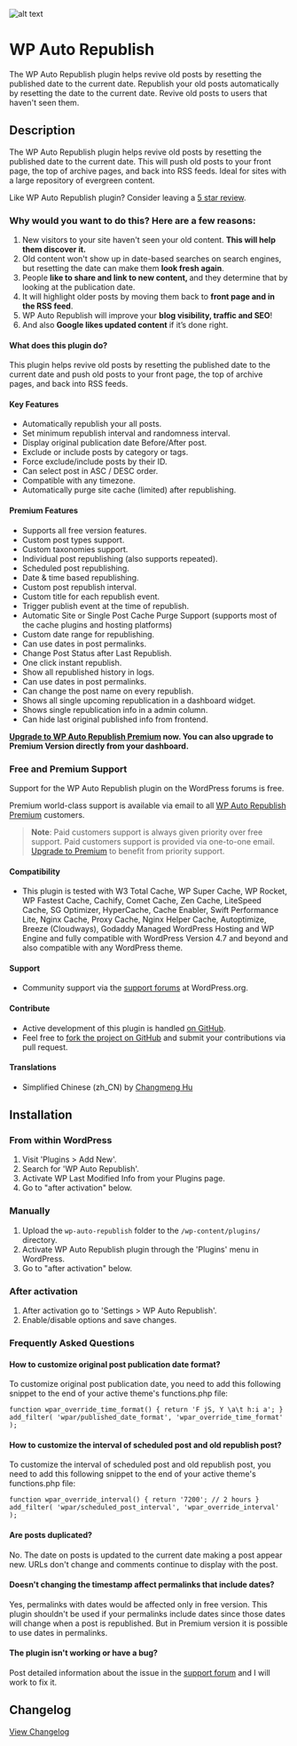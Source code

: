 ![alt text](https://github.com/iamsayan/wp-auto-republish/raw/master/banner.png "Plugin Banner")

# WP Auto Republish
The WP Auto Republish plugin helps revive old posts by resetting the published date to the current date.
Republish your old posts automatically by resetting the date to the current date. Revive old posts to users that haven't seen them.

## Description

The WP Auto Republish plugin helps revive old posts by resetting the published date to the current date. This will push old posts to your front page, the top of archive pages, and back into RSS feeds. Ideal for sites with a large repository of evergreen content.

Like WP Auto Republish plugin? Consider leaving a [5 star review](https://wordpress.org/support/plugin/wp-auto-republish/reviews/?rate=5#new-post).

### Why would you want to do this? Here are a few reasons:

1. New visitors to your site haven't seen your old content. <strong>This will help them discover it.</strong>
2. Old content won't show up in date-based searches on search engines, but resetting the date can make them <strong>look fresh again</strong>.
3. People <strong>like to share and link to new content, </strong>and they determine that by looking at the publication date.
4. It will highlight older posts by moving them back to <strong>front page and in the RSS feed</strong>.
5. WP Auto Republish will improve your <strong>blog visibility, traffic and SEO</strong>!
6. And also <strong>Google likes updated content</strong> if it’s done right.

#### What does this plugin do?

This plugin helps revive old posts by resetting the published date to the current date and push old posts to your front page, the top of archive pages, and back into RSS feeds.

#### Key Features

* Automatically republish your all posts.
* Set minimum republish interval and randomness interval.
* Display original publication date Before/After post.
* Exclude or include posts by category or tags.
* Force exclude/include posts by their ID.
* Can select post in ASC / DESC order.
* Compatible with any timezone.
* Automatically purge site cache (limited) after republishing.

#### Premium Features

* Supports all free version features.
* Custom post types support.
* Custom taxonomies support.
* Individual post republishing (also supports repeated).
* Scheduled post republishing.
* Date & time based republishing.
* Custom post republish interval.
* Custom title for each republish event.
* Trigger publish event at the time of republish.
* Automatic Site or Single Post Cache Purge Support (supports most of the cache plugins and hosting platforms)
* Custom date range for republishing.
* Can use dates in post permalinks.
* Change Post Status after Last Republish.
* One click instant republish.
* Show all republished history in logs.
* Can use dates in post permalinks.
* Can change the post name on every republish.
* Shows all single upcoming republication in a dashboard widget.
* Shows single republication info in a admin column.
* Can hide last original published info from frontend.

<strong>[Upgrade to WP Auto Republish Premium](https://sayandatta.in/wp-auto-republish/purchase) now. You can also upgrade to Premium Version directly from your dashboard.</strong>

### Free and Premium Support

Support for the WP Auto Republish plugin on the WordPress forums is free.

Premium world-class support is available via email to all [WP Auto Republish Premium](https://sayandatta.in/wp-auto-republish/purchase) customers.

> <strong>Note</strong>: Paid customers support is always given priority over free support. Paid customers support is provided via one-to-one email. [Upgrade to Premium](https://sayandatta.in/wp-auto-republish/purchase) to benefit from priority support.

#### Compatibility

* This plugin is tested with W3 Total Cache, WP Super Cache, WP Rocket, WP Fastest Cache, Cachify, Comet Cache, Zen Cache, LiteSpeed Cache, SG Optimizer, HyperCache, Cache Enabler, Swift Performance Lite, Nginx Cache, Proxy Cache, Nginx Helper Cache, Autoptimize, Breeze (Cloudways), Godaddy Managed WordPress Hosting and WP Engine and fully compatible with WordPress Version 4.7 and beyond and also compatible with any WordPress theme.

#### Support

* Community support via the [support forums](https://wordpress.org/support/plugin/wp-auto-republish) at WordPress.org.

#### Contribute
* Active development of this plugin is handled [on GitHub](https://github.com/iamsayan/wp-auto-republish).
* Feel free to [fork the project on GitHub](https://github.com/iamsayan/wp-auto-republish) and submit your contributions via pull request.

#### Translations

* Simplified Chinese (zh_CN) by [Changmeng Hu](https://profiles.wordpress.org/cmhello)

## Installation

### From within WordPress
1. Visit 'Plugins > Add New'.
1. Search for 'WP Auto Republish'.
1. Activate WP Last Modified Info from your Plugins page.
1. Go to "after activation" below.

### Manually
1. Upload the `wp-auto-republish` folder to the `/wp-content/plugins/` directory.
1. Activate WP Auto Republish plugin through the 'Plugins' menu in WordPress.
1. Go to "after activation" below.

### After activation
1. After activation go to 'Settings > WP Auto Republish'.
1. Enable/disable options and save changes.

### Frequently Asked Questions

#### How to customize original post publication date format?

To customize original post publication date, you need to add this following snippet to the end of your active theme's functions.php file:

`function wpar_override_time_format() {
    return 'F jS, Y \a\t h:i a';
}
add_filter( 'wpar/published_date_format', 'wpar_override_time_format' );`

#### How to customize the interval of scheduled post and old republish post?

To customize the interval of scheduled post and old republish post, you need to add this following snippet to the end of your active theme's functions.php file:

`function wpar_override_interval() {
    return '7200'; // 2 hours
}
add_filter( 'wpar/scheduled_post_interval', 'wpar_override_interval' );`

#### Are posts duplicated?

No. The date on posts is updated to the current date making a post appear new. URLs don't change and comments continue to display with the post.

#### Doesn't changing the timestamp affect permalinks that include dates?

Yes, permalinks with dates would be affected only in free version. This plugin shouldn't be used if your permalinks include dates since those dates will change when a post is republished. But in Premium version it is possible to use dates in permalinks.

#### The plugin isn't working or have a bug? ####

Post detailed information about the issue in the [support forum](https://wordpress.org/support/plugin/wp-auto-republish) and I will work to fix it.

## Changelog ##
[View Changelog](CHANGELOG.md)